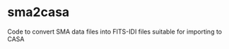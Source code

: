 sma2casa
========

Code to convert SMA data files into FITS-IDI files suitable for importing to CASA
